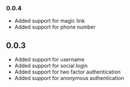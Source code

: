 ### 0.0.4

- Added support for magic link
- Added support for phone number

## 0.0.3

- Added support for username
- Added support for social login
- Added support for two factor authentication
- Added support for anonymous authentication
